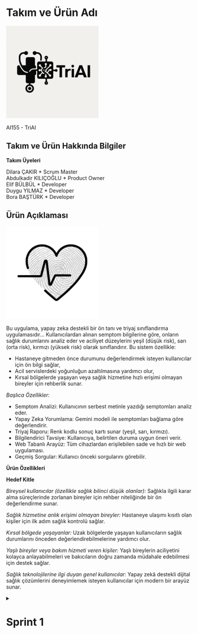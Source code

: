 # Takım ve Ürün Adı
<img src="bootcampFiles/general/headers/triai_major_logo.png" alt="triai" width="250"/>

AI155 - TriAI

## Takım ve Ürün Hakkında Bilgiler

**Takım Üyeleri**

Dilara ÇAKIR * Scrum Master  
Abdulkadir KILIÇOĞLU * Product Owner  
Elif BÜLBÜL * Developer  
Duygu YILMAZ * Developer  
Bora BAŞTÜRK * Developer

## Ürün Açıklaması

<img src="bootcampFiles/general/headers/triai_product_logo.png" alt="triai" width="250"/>

Bu uygulama, yapay zeka destekli bir ön tanı ve triyaj sınıflandırma uygulamasıdır... 
Kullanıcılardan alınan semptom bilgilerine göre, onların sağlık durumlarını analiz eder ve aciliyet düzeylerini yeşil (düşük risk), sarı (orta risk), kırmızı (yüksek risk) olarak sınıflandırır.
Bu sistem özellikle:
- Hastaneye gitmeden önce durumunu değerlendirmek isteyen kullanıcılar için ön bilgi sağlar,
- Acil servislerdeki yoğunluğun azaltılmasına yardımcı olur,
- Kırsal bölgelerde yaşayan veya sağlık hizmetine hızlı erişimi olmayan bireyler için rehberlik sunar.

*Başlıca Özellikler:*

- Semptom Analizi: Kullanıcının serbest metinle yazdığı semptomları analiz eder.
- Yapay Zeka Yorumlama: Gemini modeli ile semptomları bağlama göre değerlendirir.
- Triyaj Raporu: Renk kodlu sonuç kartı sunar (yeşil, sarı, kırmızı).
- Bilgilendirici Tavsiye: Kullanıcıya, belirtilen duruma uygun öneri verir.
- Web Tabanlı Arayüz: Tüm cihazlardan erişilebilen sade ve hızlı bir web uygulaması.
- Geçmiş Sorgular: Kullanıcı önceki sorgularını görebilir.

**Ürün Özellikleri**

**Hedef Kitle**

*Bireysel kullanıcılar (özellikle sağlık bilinci düşük olanlar):*
Sağlıkla ilgili karar alma süreçlerinde zorlanan bireyler için rehber niteliğinde bir ön değerlendirme sunar.

*Sağlık hizmetine anlık erişimi olmayan bireyler:*
Hastaneye ulaşımı kısıtlı olan kişiler için ilk adım sağlık kontrolü sağlar.

*Kırsal bölgede yaşayanlar:*
Uzak bölgelerde yaşayan kullanıcıların sağlık durumlarını önceden değerlendirebilmelerine yardımcı olur.

*Yaşlı bireyler veya bakım hizmeti veren kişiler:*
Yaşlı bireylerin aciliyetini kolayca anlayabilmeleri ve bakıcıların doğru zamanda müdahale edebilmesi için destek sağlar.

*Sağlık teknolojilerine ilgi duyan genel kullanıcılar:*
Yapay zekâ destekli dijital sağlık çözümlerini deneyimlemek isteyen kullanıcılar için modern bir arayüz sunar.


<details>
    <summary><h1>Sprint 1</h1></summary>




<details>
    <summary><h3>Sprint 1 - App Screenshots</h3></summary>
  <table style="width: 100%;">
    <tr>
      <td colspan="4" style="text-align: center;"><h2> Ana Ekran Sayfaları</h2></td>
    </tr>
    <tr>
      <td style="width: 25%;"><img src="bootcampFiles/sprintOne/screenshots/1.jpg" style="max-width: 100%; height: auto;"></td>
      <td style="width: 25%;"><img src="bootcampFiles/sprintOne/screenshots/2.jpg" style="max-width: 100%; height: auto;"></td>
    </tr>
  </table>
  </details>   


  <details>
    <summary><h3>Sprint 1 - Sprint Board Update Screenshots</h3></summary>
    <img src="bootcampFiles/sprintOne/boardupdate/1.png" style="max-width: 100%; height: auto;">
    <img src="bootcampFiles/sprintOne/boardupdate/2.png" style="max-width: 100%; height: auto;">
    <img src="bootcampFiles/sprintOne/boardupdate/3.png" style="max-width: 100%; height: auto;">
  </details>

  <details>
    <summary><h3>Sprint 1 - Proje Takip Aracı</h3></summary>
    <img src="bootcampFiles/sprintOne/proje_takip/1.png" style="max-width: 100%; height: auto;">
  </details>


  - **Sprint Notes**:
    "İlk sprint sürecinde görev dağılımı yapıldı. Herkesten kod yazması istenmesi üzerine görevlerde ortak payda sağlanarak herkesin olağan uygunluk durumuna göre yapabilirlik seviyesine göre görevlerde rol alması sağlandı.
İlk olarak tasarımın canvada yapılmasına karar verildi."

  - **Sprint içinde beklenen puan tamamlama**: 200 puan
  - **Puan Tamamlama Mantığı**: `(200 points completed)` Ekibin iş yoğunlu, okul durumu olsada görevler tamamlanmaya çalışıldı.
  - **Daily Scrum**: ""
  - **Product Backlog URL:** 
  - **Sprint Review:**
    

  - **Sprint Review Participants:** Dilara ÇAKIR, Abdulkadir KILIÇOĞLU, Elif BÜLBÜL, Duygu YILMAZ, Bora BAŞTÜRK 
  - **Sprint Retrospective:**
    ""


  

  </details>
